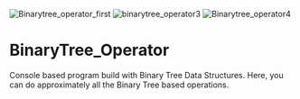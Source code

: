 ![Binarytree_operator_first](https://user-images.githubusercontent.com/109057053/185805644-1fc27118-3ee7-4966-b278-c9917dcc8019.png)
![binarytree_operator3](https://user-images.githubusercontent.com/109057053/185805648-2870c979-9de1-41d3-9920-f2af2297d5be.png)
![Binarytree_operator4](https://user-images.githubusercontent.com/109057053/185805652-a729e03a-94ef-4e63-b9f7-7be61075ce7b.png)

# BinaryTree_Operator
Console based program build with Binary Tree Data Structures. Here, you can do approximately all the Binary Tree based operations. 
